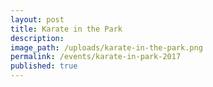 ```yaml
---
layout: post
title: Karate in the Park
description:
image_path: /uploads/karate-in-the-park.png
permalink: /events/karate-in-park-2017
published: true
---
```



